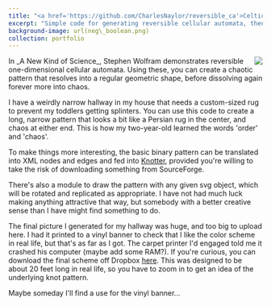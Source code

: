 ```yaml
---
title: "<a href='https://github.com/CharlesNaylor/reversible_ca'>Celtic Knots based on Cellular Automata</a>"
excerpt: "Simple code for generating reversible cellular automata, then converting the pattern into nodes and edges suitable for Knotter<br/><img src='/images/ca.png'>"
background-image: url(neg\_boolean.png)
collection: portfolio
---
```


<img align='right' src='/images/neg_boolean.png'>
In _A New Kind of Science_, Stephen Wolfram demonstrates reversible one-dimensional cellular automata. Using these, you can create a chaotic pattern that resolves into a regular geometric shape, before dissolving again forever more into chaos.

I have a weirdly narrow hallway in my house that needs a custom-sized rug to prevent my toddlers getting splinters. You can use this code to create a long, narrow pattern that looks a bit like a Persian rug in the center, and chaos at either end. This is how my two-year-old learned the words 'order' and 'chaos'.


To make things more interesting, the basic binary pattern can be translated into XML nodes and edges and fed into <a href="https://sourceforge.net/projects/knotter/">Knotter</a>, provided you're willing to take the risk of downloading something from SourceForge.

There's also a module to draw the pattern with any given svg object, which will be rotated and replicated as appropriate. I have not had much luck making anything attractive that way, but somebody with a better creative sense than I have might find something to do.

The final picture I generated for my hallway was huge, and too big to upload here. I had it printed to a vinyl banner to check that I like the color scheme in real life, but that's as far as I got. The carpet printer I'd engaged told me it crashed his computer (maybe add some RAM?). If you're curious, you can download the final scheme off Dropbox <a href="https://www.dropbox.com/s/vxos13c6j56jq29/boolean_1.png?dl=0">here</a>. This was designed to be about 20 feet long in real life, so you have to zoom in to get an idea of the underlying knot pattern. 

Maybe someday I'll find a use for the vinyl banner...

